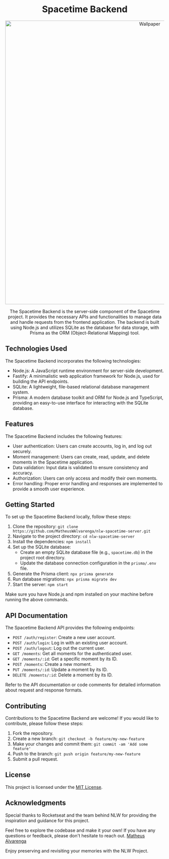 <h1 align="center">Spacetime Backend</h1>

<div align="center">
<img width="900" alt="Wallpaper" src="https://github.com/MatheusWAlvarenga/nlw-spacetime-web/assets/94935750/13f47ab4-786c-42a4-8a7c-7e071e0db69b">
</div>

<p align="center">The Spacetime Backend is the server-side component of the Spacetime project. It provides the necessary APIs and functionalities to manage data and handle requests from the frontend application. The backend is built using Node.js and utilizes SQLite as the database for data storage, with Prisma as the ORM (Object-Relational Mapping) tool.</p>

## Technologies Used

The Spacetime Backend incorporates the following technologies:

- Node.js: A JavaScript runtime environment for server-side development.
- Fastify: A minimalistic web application framework for Node.js, used for building the API endpoints.
- SQLite: A lightweight, file-based relational database management system.
- Prisma: A modern database toolkit and ORM for Node.js and TypeScript, providing an easy-to-use interface for interacting with the SQLite database.

## Features

The Spacetime Backend includes the following features:

- User authentication: Users can create accounts, log in, and log out securely.
- Moment management: Users can create, read, update, and delete moments in the Spacetime application.
- Data validation: Input data is validated to ensure consistency and accuracy.
- Authorization: Users can only access and modify their own moments.
- Error handling: Proper error handling and responses are implemented to provide a smooth user experience.

## Getting Started

To set up the Spacetime Backend locally, follow these steps:

1. Clone the repository: `git clone https://github.com/MatheusWAlvarenga/nlw-spacetime-server.git`
2. Navigate to the project directory: `cd nlw-spacetime-server`
3. Install the dependencies: `npm install`
4. Set up the SQLite database:
   - Create an empty SQLite database file (e.g., `spacetime.db`) in the project root directory.
   - Update the database connection configuration in the `prisma/.env` file.
5. Generate the Prisma client: `npx prisma generate`
6. Run database migrations: `npx prisma migrate dev`
7. Start the server: `npm start`

Make sure you have Node.js and npm installed on your machine before running the above commands.

## API Documentation

The Spacetime Backend API provides the following endpoints:

- `POST /auth/register`: Create a new user account.
- `POST /auth/login`: Log in with an existing user account.
- `POST /auth/logout`: Log out the current user.
- `GET /moments`: Get all moments for the authenticated user.
- `GET /moments/:id`: Get a specific moment by its ID.
- `POST /moments`: Create a new moment.
- `PUT /moments/:id`: Update a moment by its ID.
- `DELETE /moments/:id`: Delete a moment by its ID.

Refer to the API documentation or code comments for detailed information about request and response formats.

## Contributing

Contributions to the Spacetime Backend are welcome! If you would like to contribute, please follow these steps:

1. Fork the repository.
2. Create a new branch: `git checkout -b feature/my-new-feature`
3. Make your changes and commit them: `git commit -am 'Add some feature'`
4. Push to the branch: `git push origin feature/my-new-feature`
5. Submit a pull request.

## License

This project is licensed under the [MIT License](LICENSE.md).

## Acknowledgments

Special thanks to Rocketseat and the team behind NLW for providing the inspiration and guidance for this project.

Feel free to explore the codebase and make it your own! If you have any questions or feedback, please don't hesitate to reach out. [Matheus Alvarenga](mailto:matheuswalvarenga@gmail.com)

Enjoy preserving and revisiting your memories with the NLW Project.
